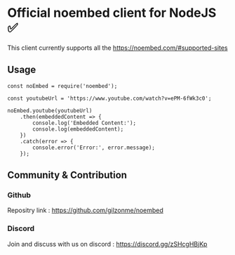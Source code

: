 # Official noembed client for NodeJS ✅

This client currently supports all the <a href="https://noembed.com/#supported-sites" target="_blank">https://noembed.com/#supported-sites</a>

## Usage

~~~
const noEmbed = require('noembed');

const youtubeUrl = 'https://www.youtube.com/watch?v=ePM-6fWk3c0';

noEmbed.youtube(youtubeUrl)
    .then(embeddedContent => {
        console.log('Embedded Content:');
        console.log(embeddedContent);
    })
    .catch(error => {
        console.error('Error:', error.message);
    });
~~~

## Community & Contribution

### Github

Repositry link : https://github.com/gilzonme/noembed

### Discord

Join and discuss with us on discord : https://discord.gg/zSHcgHBjKp